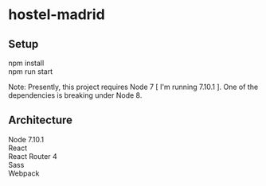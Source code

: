 # hostel-madrid

## Setup
npm install <br>
npm run start

Note: Presently, this project requires Node 7 [ I'm running 7.10.1 ]. One of the dependencies is breaking under Node 8.

## Architecture
Node 7.10.1 <br>
React <br>
React Router 4 <br>
Sass <br>
Webpack <br>

